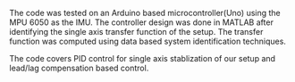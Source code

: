 The code was tested on an Arduino based microcontroller(Uno) using the MPU 6050 as the IMU. 
The controller design was done in MATLAB after identifying the single axis transfer function of the setup. 
The transfer function was computed using data based system identification techniques.

The code covers PID control for single axis stablization of our setup and lead/lag compensation based control.

